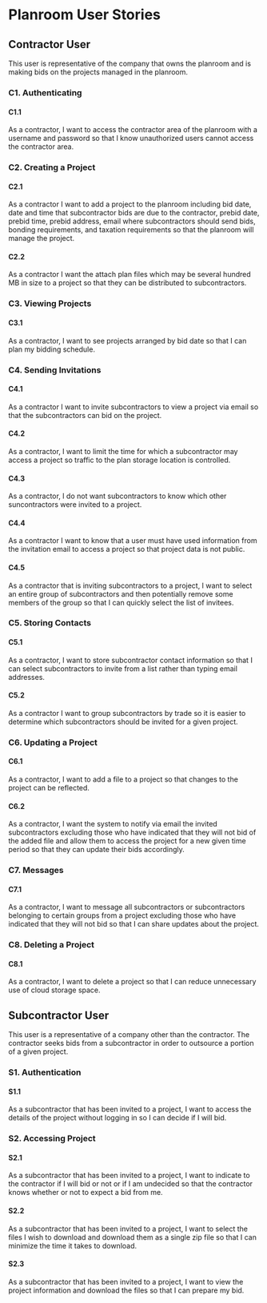 # Planroom User Stories
## Contractor User
This user is representative of the company that owns the planroom  and is making bids on the projects managed in the planroom.

### C1. Authenticating
#### C1.1
As a contractor, I want to access the contractor area of the planroom with a username and password so that I know unauthorized users cannot access the contractor area.

### C2. Creating a Project
#### C2.1
As a contractor I want to add a project to the planroom including bid date, date and time that subcontractor bids are due to the contractor, prebid date, prebid time, prebid address, email where subcontractors should send bids, bonding requirements, and taxation requirements so that the planroom will manage the project.

#### C2.2
As a contractor I want the attach plan files which may be several hundred MB in size to a project so that they can be distributed to subcontractors.

### C3. Viewing Projects
#### C3.1
As a contractor, I want to see projects arranged by bid date so that I can plan my bidding schedule.

### C4. Sending Invitations
#### C4.1
As a contractor I want to invite subcontractors to view a project via email so that the subcontractors can bid on the project.

#### C4.2
As a contractor, I want to limit the time for which a subcontractor may access a project so traffic to the plan storage location is controlled.

#### C4.3
As a contractor, I do not want subcontractors to know which other suncontractors were invited to a project.

#### C4.4 
As a contractor I want to know that a user must have used information from the invitation email to access a project so that project data is not public.

#### C4.5
As a contractor that is inviting subcontractors to a project, I want to select an entire group of subcontractors and then potentially remove some members of the group so that I can quickly select the list of invitees.

### C5. Storing Contacts
#### C5.1
As a contractor, I want to store subcontractor contact information so that I can select subcontractors to invite from a list rather than typing email addresses.

#### C5.2
As a contractor I want to group subcontractors by trade so it is easier to determine which subcontractors should be invited for a given project.

### C6. Updating a Project
#### C6.1
As a contractor, I want to add a file to a project so that changes to the project can be reflected.

#### C6.2
As a contractor, I want the system to notify via email the invited subcontractors excluding those who have indicated that they will not bid of the added file and allow them to access the project for a new given time period so that they can update their bids accordingly.

### C7. Messages
#### C7.1
As a contractor, I want to message all subcontractors or subcontractors belonging to certain groups from a project excluding those who have indicated that they will not bid so that I can share updates about the project.

### C8. Deleting a Project
#### C8.1
As a contractor, I want to delete a project so that I can reduce unnecessary use of cloud storage space.

## Subcontractor User
This user is a representative of a company other than the contractor.  The contractor seeks bids from a subcontractor in order to outsource a portion of a given project.

### S1. Authentication
#### S1.1
As a subcontractor that has been invited to a project, I want to access the details of the project without logging in so I can decide if I will bid.

### S2. Accessing Project
#### S2.1
As a subcontractor that has been invited to a project, I want to indicate to the contractor if I will bid or not or if I am undecided so that the contractor knows whether or not to expect a bid from me.

#### S2.2
As a subcontractor that has been invited to a project, I want to select the files I wish to download and download them as a single zip file so that I can minimize the time it takes to download.

#### S2.3
As a subcontractor that has been invited to a project, I want to view the project information and download the files so that I can prepare my bid.

